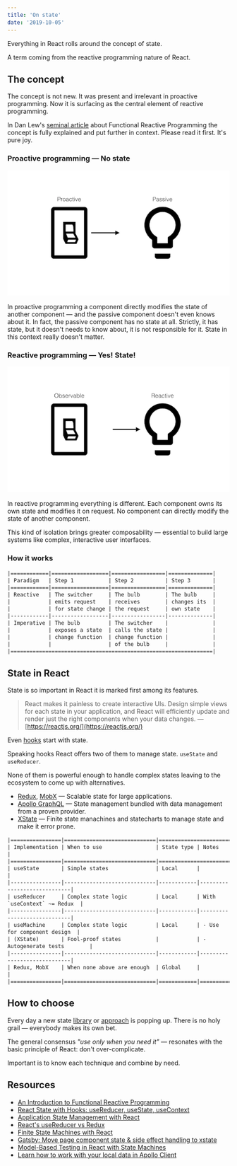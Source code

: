 ```yaml
---
title: 'On state'
date: '2019-10-05'
---
```


Everything in React rolls around the concept of state.

<!--more-->

A term coming from the reactive programming nature of React.

## The concept

The concept is not new. It was present and irrelevant in proactive programming. Now it is surfacing as the central element of reactive programming.

In Dan Lew's [seminal article](https://blog.danlew.net/2017/07/27/an-introduction-to-functional-reactive-programming/) about Functional Reactive Programming the concept is fully explained and put further in context. Please read it first. It's pure joy.

### Proactive programming &mdash; No state

![Proactive](proactive.png)

In proactive programming a component directly modifies the state of another component &mdash; and the passive component doesn't even knows about it. In fact, the passive component has no state at all. Strictly, it has state, but it doesn't needs to know about, it is not responsible for it. State in this context really doesn't matter.

### Reactive programming &mdash; Yes! State!

![Reactive](reactive.png)

In reactive programming everything is different. Each component owns its own state and modifies it on request. No component can directly modify the state of another component.

This kind of isolation brings greater composability &mdash; essential to build large systems like complex, interactive user interfaces.

### How it works

```
|============|==================|=================|==============|
| Paradigm   | Step 1           | Step 2          | Step 3       |
|============|==================|=================|==============|
| Reactive   | The switcher     | The bulb        | The bulb     |
|            | emits request    | receives        | changes its  |
|            | for state change | the request     | own state    |
|------------|------------------|-----------------|--------------|
| Imperative | The bulb         | The switcher    |              |
|            | exposes a state  | calls the state |              |
|            | change function  | change function |              |
|            |                  | of the bulb     |              |
|================================================================|
```

## State in React

State is so important in React it is marked first among its features.

> React makes it painless to create interactive UIs. Design simple views for each state in your application, and React will efficiently update and render just the right components when your data changes. &mdash; [https://reactjs.org/](https://reactjs.org/)

Even [hooks](https://reactjs.org/docs/hooks-reference.html) start with state. 

Speaking hooks React offers two of them to manage state. `useState` and `useReducer`.

None of them is powerful enough to handle complex states leaving to the ecosystem to come up with  alternatives.

- [Redux](https://redux.js.org/), [MobX](https://mobx.js.org/) &mdash; Scalable state for large applications.
- [Apollo GraphQL](https://www.apollographql.com/docs/react/essentials/local-state/) &mdash; State management bundled with data management from a proven provider.
- [XState](https://css-tricks.com/finite-state-machines-with-react/) &mdash; Finite state manachines and statecharts to manage state and make it error prone.

```
|================|=============================|===========================================
| Implementation | When to use                 | State type | Notes                       |
|================|=============================|===========================================
| useState       | Simple states               | Local      |                             |
|----------------|-----------------------------|------------|-----------------------------|
| useReducer     | Complex state logic         | Local      | With `useContext` ~= Redux  |
|----------------|-----------------------------|------------|-----------------------------|
| useMachine     | Complex state logic         | Local      | - Use for component design  |
| (XState)       | Fool-proof states           |            | - Autogenerate tests        |
|----------------|-----------------------------|------------|-----------------------------|
| Redux, MobX    | When none above are enough  | Global     |                             |
|================|=============================|============|=============================|
```

## How to choose

Every day a new state [library](https://twitter.com/DavidKPiano/status/1180174113954029570) or [approach](https://twitter.com/dai_shi/status/1178106720108679168) is popping up. There is no holy grail &mdash; everybody makes its own bet.

The general consensus *"use only when you need it"* &mdash; resonates with the basic principle of React: don't over-complicate. 

Important is to know each technique and combine by need.

## Resources

- [An Introduction to Functional Reactive Programming](https://blog.danlew.net/2017/07/27/an-introduction-to-functional-reactive-programming/)
- [React State with Hooks: useReducer, useState, useContext](https://www.robinwieruch.de/react-state-usereducer-usestate-usecontext/)
- [Application State Management with React](https://kentcdodds.com/blog/application-state-management-with-react)
- [React's useReducer vs Redux](https://www.robinwieruch.de/redux-vs-usereducer/)
- [Finite State Machines with React](https://css-tricks.com/finite-state-machines-with-react/)
- [Gatsby: Move page component state & side effect handling to xstate](https://github.com/gatsbyjs/gatsby/pull/11897)
- [Model-Based Testing in React with State Machines](https://css-tricks.com/model-based-testing-in-react-with-state-machines/)
- [Learn how to work with your local data in Apollo Client](https://www.apollographql.com/docs/react/essentials/local-state/)
